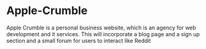 # Apple-Crumble
Apple Crumble is a personal business website, which is an agency for web development and it services. This will incorporate a blog page and a sign up section  and a small forum for users to interact like Reddit 
